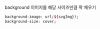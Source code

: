 background 이미지를 해당 사이즈만큼 꽉 채우기

```css
background-image: url(${svgImg});
background-size: cover;
```
